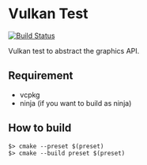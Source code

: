 # Vulkan Test

[![Build Status](https://github.com/gandis0713/vulkan-test/workflows/Vulkan%20Test%20Build/badge.svg)](https://github.com/gandis0713/vulkan-test/workflows/Vulkan%20Test%20Build/badge.svg)

Vulkan test to abstract the graphics API.

## Requirement

- vcpkg
- ninja (if you want to build as ninja)

## How to build
```shell
$> cmake --preset $(preset)
$> cmake --build preset $(preset)
```

